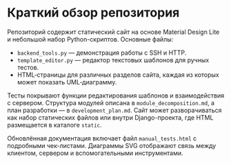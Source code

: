 # Краткий обзор репозитория

Репозиторий содержит статический сайт на основе Material Design Lite и небольшой набор Python-скриптов. Основные файлы:

- `backend_tools.py` — демонстрация работы с SSH и HTTP.
- `template_editor.py` — редактор текстовых шаблонов для ручных тестов.
- HTML‑страницы для различных разделов сайта, каждая из которых может показать UML‑диаграмму.

Тесты покрывают функции редактирования шаблонов и взаимодействия с сервером. Структура модулей описана в `module_decomposition.md`, а план разработки — в `development_plan.md`.
Сайт может разворачиваться как набор статических файлов или внутри Django-проекта, где HTML размещается в каталоге `static`.

Обновлённая документация включает файл `manual_tests.html` с подробными чек-листами. Диаграммы SVG отображают связь между клиентом, сервером и вспомогательными инструментами.
